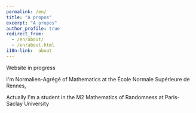 ```yaml
---
permalink: /en/
title: "A propos"
excerpt: "A propos"
author_profile: true
redirect_from: 
  - /en/about/
  - /en/about.html
i18n-link:  about
---
```


Website in progress 

I'm Normalien-Agrégé of Mathematics at the École Normale Supérieure de Rennes, 

Actually I'm a student in the M2 Mathematics of Randomness at Paris-Saclay University